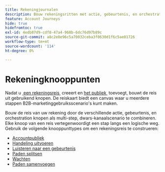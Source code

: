 ```yaml
---
title: Rekeningjournalen
description: Bouw rekeningsritten met actie, gebeurtenis, en orchestration knopen - publiek, wacht, spleet, en fusie - voor kanaalmarketing in Journey Optimizer B2B edition.
feature: Account Journeys
hide: true
hidefromtoc: true
exl-id: 4edb87d9-cdf8-47a4-968b-6dc76d97b89c
source-git-commit: a8c2e8e96c5a70032ceba3f0630d1f6c5ae01726
workflow-type: tm+mt
source-wordcount: '114'
ht-degree: 0%

---
```


# Rekeningknooppunten

Nadat u [&#x200B; een rekeningsreis &#x200B;](journey-overview.md#create-an-account-journey) creeert en [&#x200B; het publiek &#x200B;](journey-overview.md#add-the-account-audience-for-your-journey) toevoegt, bouwt de reis uit gebruikend knopen. De reiskaart biedt een canvas waar u meerdere stappen B2B-marketinggebruiksscenario&#39;s kunt maken.

Bouw de reis van uw rekening door de verschillende actie, gebeurtenis, en orchestration knopen als multi-step, dwars-kanaalscenario te combineren. Elke knoop van een reis vertegenwoordigt een stap langs een logische weg. Gebruik de volgende knooppunttypes om een rekeningsreis te construeren:

* [Accountpubliek](./account-audience-nodes.md)
* [Handeling uitvoeren](./action-nodes.md)
* [Luisteren naar een gebeurtenis](./listen-for-event-nodes.md)
* [Paden splitsen](./split-merge-paths-nodes.md)
* [Wachten](./wait-nodes.md)
* [Paden samenvoegen](./split-merge-paths-nodes.md)
